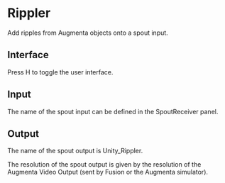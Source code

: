 # Rippler

Add ripples from Augmenta objects onto a spout input.

## Interface

Press H to toggle the user interface.

## Input

The name of the spout input can be defined in the SpoutReceiver panel.

## Output

The name of the spout output is Unity_Rippler.

The resolution of the spout output is given by the resolution of the Augmenta Video Output (sent by Fusion or the Augmenta simulator).